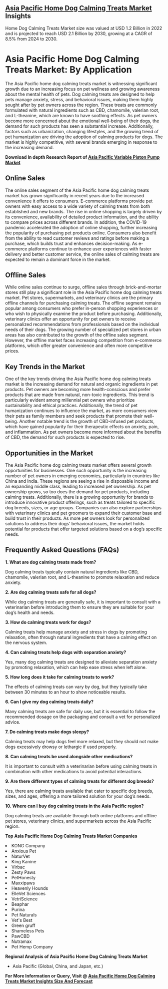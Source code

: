 <h2><a href="https://www.verifiedmarketreports.com/download-sample/?rid=505284&amp;utm_source=Github-Feb&amp;utm_medium=225" target="_blank">Asia Pacific Home Dog Calming Treats Market</a> Insights</h2><p>Home Dog Calming Treats Market size was valued at USD 1.2 Billion in 2022 and is projected to reach USD 2.1 Billion by 2030, growing at a CAGR of 8.5% from 2024 to 2030.</p><p><h1>Asia Pacific Home Dog Calming Treats Market: By Application</h1> <p>The Asia Pacific home dog calming treats market is witnessing significant growth due to an increasing focus on pet wellness and growing awareness about the mental health of pets. Dog calming treats are designed to help pets manage anxiety, stress, and behavioral issues, making them highly sought after by pet owners across the region. These treats are commonly formulated with natural ingredients such as CBD, chamomile, valerian root, and L-theanine, which are known to have soothing effects. As pet owners become more concerned about the emotional well-being of their dogs, the demand for such products has seen a substantial increase. Additionally, factors such as urbanization, changing lifestyles, and the growing trend of pet humanization are driving the adoption of calming products for dogs. The market is highly competitive, with several brands emerging in response to the increasing demand. <p><strong>Download In depth Research Report of <a href="https://www.verifiedmarketreports.com/download-sample/?rid=236118&amp;utm_source=Pulse-Dec&amp;utm_medium=225" target="_blank">Asia Pacific Variable Piston Pump Market</a></strong></p></p> <h2>Online Sales</h2> <p>The online sales segment of the Asia Pacific home dog calming treats market has grown significantly in recent years due to the increased convenience it offers to consumers. E-commerce platforms provide pet owners with easy access to a wide variety of calming treats from both established and new brands. The rise in online shopping is largely driven by its convenience, availability of detailed product information, and the ability to compare prices across different brands. In addition, the COVID-19 pandemic accelerated the adoption of online shopping, further increasing the popularity of purchasing pet products online. Consumers also benefit from the ability to read customer reviews and ratings before making a purchase, which builds trust and enhances decision-making. As e-commerce platforms continue to enhance user experiences with faster delivery and better customer service, the online sales of calming treats are expected to remain a dominant force in the market. <h2>Offline Sales</h2> <p>While online sales continue to surge, offline sales through brick-and-mortar stores still play a significant role in the Asia Pacific home dog calming treats market. Pet stores, supermarkets, and veterinary clinics are the primary offline channels for purchasing calming treats. The offline segment remains popular among consumers who prefer in-person shopping experiences or who wish to physically examine the product before purchasing. Additionally, veterinary clinics offer an opportunity for pet owners to receive personalized recommendations from professionals based on the individual needs of their dogs. The growing number of specialized pet stores in urban areas has also contributed to the growth of the offline sales segment. However, the offline market faces increasing competition from e-commerce platforms, which offer greater convenience and often more competitive prices. <h2>Key Trends in the Market</h2> <p>One of the key trends driving the Asia Pacific home dog calming treats market is the increasing demand for natural and organic ingredients in pet products. Pet owners are becoming more health-conscious and prefer products that are made from natural, non-toxic ingredients. This trend is particularly evident among millennial pet owners who prioritize sustainability and ethical practices. Additionally, the trend of pet humanization continues to influence the market, as more consumers view their pets as family members and seek products that promote their well-being. Another notable trend is the growth of CBD-infused pet products, which have gained popularity for their therapeutic effects on anxiety, pain, and inflammation. As pet owners become more informed about the benefits of CBD, the demand for such products is expected to rise. <h2>Opportunities in the Market</h2> <p>The Asia Pacific home dog calming treats market offers several growth opportunities for businesses. One such opportunity is the increasing number of pet owners in emerging economies, particularly in countries like China and India. These regions are seeing a rise in disposable income and an expanding middle class, leading to increased pet ownership. As pet ownership grows, so too does the demand for pet products, including calming treats. Additionally, there is a growing opportunity for brands to introduce innovative product offerings, such as treats tailored to specific dog breeds, sizes, or age groups. Companies can also explore partnerships with veterinary clinics and pet groomers to expand their customer base and build trust in their products. As more pet owners look for personalized solutions to address their dogs' behavioral issues, the market holds potential for products that offer targeted solutions based on a dog’s specific needs. <h2>Frequently Asked Questions (FAQs)</h2> <p><strong>1. What are dog calming treats made from?</strong></p> <p>Dog calming treats typically contain natural ingredients like CBD, chamomile, valerian root, and L-theanine to promote relaxation and reduce anxiety.</p> <p><strong>2. Are dog calming treats safe for all dogs?</strong></p> <p>While dog calming treats are generally safe, it is important to consult with a veterinarian before introducing them to ensure they are suitable for your dog’s health and needs.</p> <p><strong>3. How do calming treats work for dogs?</strong></p> <p>Calming treats help manage anxiety and stress in dogs by promoting relaxation, often through natural ingredients that have a calming effect on the nervous system.</p> <p><strong>4. Can calming treats help dogs with separation anxiety?</strong></p> <p>Yes, many dog calming treats are designed to alleviate separation anxiety by promoting relaxation, which can help ease stress when left alone.</p> <p><strong>5. How long does it take for calming treats to work?</strong></p> <p>The effects of calming treats can vary by dog, but they typically take between 30 minutes to an hour to show noticeable results.</p> <p><strong>6. Can I give my dog calming treats daily?</strong></p> <p>Many calming treats are safe for daily use, but it is essential to follow the recommended dosage on the packaging and consult a vet for personalized advice.</p> <p><strong>7. Do calming treats make dogs sleepy?</strong></p> <p>Calming treats may help dogs feel more relaxed, but they should not make dogs excessively drowsy or lethargic if used properly.</p> <p><strong>8. Can calming treats be used alongside other medications?</strong></p> <p>It is important to consult with a veterinarian before using calming treats in combination with other medications to avoid potential interactions.</p> <p><strong>9. Are there different types of calming treats for different dog breeds?</strong></p> <p>Yes, there are calming treats available that cater to specific dog breeds, sizes, and ages, offering a more tailored solution for your dog’s needs.</p> <p><strong>10. Where can I buy dog calming treats in the Asia Pacific region?</strong></p> <p>Dog calming treats are available through both online platforms and offline pet stores, veterinary clinics, and supermarkets across the Asia Pacific region.</p> </p><p><strong>Top Asia Pacific Home Dog Calming Treats Market Companies</strong></p><div data-test-id=""><p><li>KONG Company</li><li> Anxious Pet</li><li> NaturVet</li><li> King Kanine</li><li> Virbac</li><li> Zesty Paws</li><li> PetHonesty</li><li> Maxxipaws</li><li> Heavenly Hounds</li><li> ElleVet Sciences</li><li> VetriScience</li><li> Beaphar</li><li> Purina</li><li> Pet Naturals</li><li> Vet's Best</li><li> Green gruff</li><li> Shameless Pets</li><li> PawCBD</li><li> Nutramax</li><li> Pet Hemp Company</li></p><div><strong>Regional Analysis of&nbsp;Asia Pacific Home Dog Calming Treats Market</strong></div><ul><li dir="ltr"><p dir="ltr">Asia Pacific (Global, China, and Japan, etc.)</p></li></ul><p><strong>For More Information or Query, Visit @&nbsp;</strong><strong><a href="https://www.verifiedmarketreports.com/product/home-dog-calming-treats-market/?utm_source=Github-Feb&amp;utm_medium=225" target="_blank">Asia Pacific Home Dog Calming Treats Market Insights Size And Forecast</a></strong></p></div><h2>&nbsp;</h2><div data-test-id="">&nbsp;</div>
